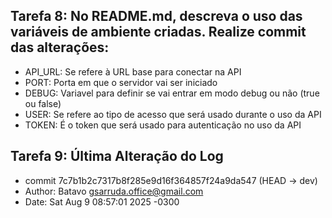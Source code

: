 ## Tarefa 8: No README.md, descreva o uso das variáveis de ambiente criadas. Realize commit das alterações:
- API_URL: Se refere à URL base para conectar na API
- PORT: Porta em que o servidor vai ser iniciado
- DEBUG: Variavel para definir se vai entrar em modo debug ou não (true ou false)
- USER: Se refere ao tipo de acesso que será usado durante o uso da API
- TOKEN: É o token que será usado para autenticação no uso da API

## Tarefa 9: Última Alteração do Log
- commit 7c7b1b2c7317b8f285e9d16f364857f24a9da547 (HEAD -> dev)
- Author: Batavo <gsarruda.office@gmail.com>
- Date:   Sat Aug 9 08:57:01 2025 -0300
